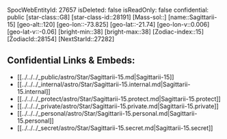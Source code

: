 ﻿---
location: [-21.74,-73.825,120]
type: Station
tags:
- astro/Star

---
SpocWebEntityId: 27657
isDeleted: false
isReadOnly: false
confidential: public
[star-class::G8]
[star-class-id::28191]
[Mass-sol::]
[name::Sagittarii-15]
[geo-alt::120]
[geo-lon::-73.825]
[geo-lat::-21.74]
[geo-lon-v::0.006]
[geo-lat-v::-0.06]
[bright-min::38]
[bright-max::38]
[Zodiac-index::15]
[ZodiacId::28154]
[NextStarId::27282]



## Confidential Links & Embeds: 
- [[../../../_public/astro/Star/Sagittarii-15.md|Sagittarii-15]] 
- [[../../../_internal/astro/Star/Sagittarii-15.internal.md|Sagittarii-15.internal]] 
- [[../../../_protect/astro/Star/Sagittarii-15.protect.md|Sagittarii-15.protect]] 
- [[../../../_private/astro/Star/Sagittarii-15.private.md|Sagittarii-15.private]] 
- [[../../../_personal/astro/Star/Sagittarii-15.personal.md|Sagittarii-15.personal]] 
- [[../../../_secret/astro/Star/Sagittarii-15.secret.md|Sagittarii-15.secret]] 
